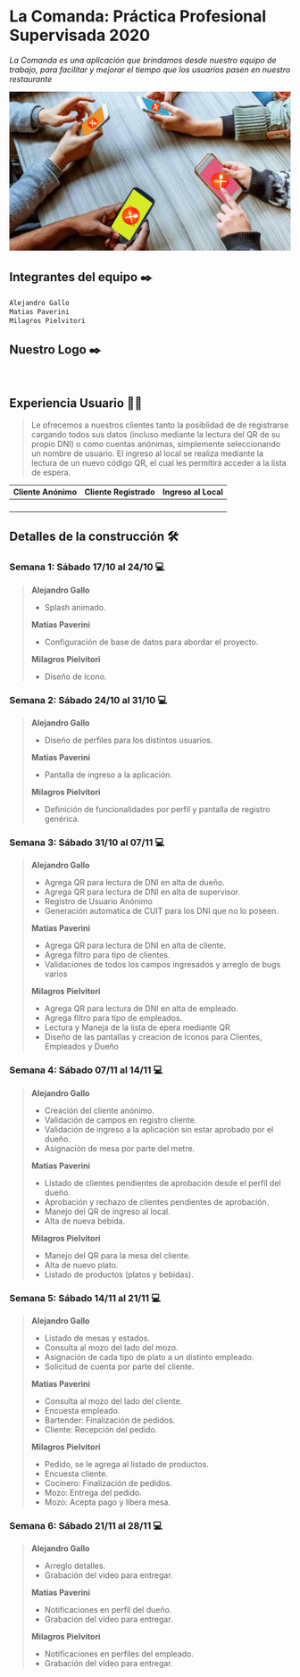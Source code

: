 # La Comanda: Práctica Profesional Supervisada 2020
_La Comanda es una aplicación que brindamos desde nuestro equipo de trabajo, para facilitar y mejorar el tiempo que los usuarios pasen en nuestro restaurante_

![principal](https://github.com/DeveloperAlejandroGallo/2020_TP_PPS_Comanda_2_cuatri/blob/develop/readMeMedia/762242_20180223172744.jpg)



## **Integrantes del equipo** ✒️
```
Alejandro Gallo
Matias Paverini
Milagros Pielvitori
```

## **Nuestro Logo** ✒️
<!-- ![principal](https://github.com/DeveloperAlejandroGallo/2020_TP_PPS_Comanda_2_cuatri/blob/develop/readMeMedia/icono.png) -->
<img src="https://github.com/DeveloperAlejandroGallo/2020_TP_PPS_Comanda_2_cuatri/blob/develop/readMeMedia/splash.gif" alt="" data-canonical-src="https://github.com/DeveloperAlejandroGallo/2020_TP_PPS_Comanda_2_cuatri/blob/develop/readMeMedia/splash.gif"  height="500" />


## **Experiencia Usuario** 💃🏼
> Le ofrecemos a nuestros clientes tanto la posiblidad de de registrarse cargando todos sus datos (incluso mediante la lectura del QR de su propio DNI) o como cuentas anónimas, simplemente seleccionando un nombre de usuario.
> El ingreso al local se realiza mediante la lectura de un nuevo código QR, el cual les permitirá acceder a la lista de espera.


| Cliente Anónimo | Cliente Registrado | Ingreso al Local |
| ------ | ------ | ------ |
| <img src="https://github.com/DeveloperAlejandroGallo/2020_TP_PPS_Comanda_2_cuatri/blob/main/readMeMedia/gifRegAnonimo.gif" alt="" data-canonical-src="https://github.com/DeveloperAlejandroGallo/2020_TP_PPS_Comanda_2_cuatri/blob/main/readMeMedia/gifRegAnonimo.gif"  height="500" /> | <img src="https://github.com/DeveloperAlejandroGallo/2020_TP_PPS_Comanda_2_cuatri/blob/main/readMeMedia/gifCliRegistrado.gif" alt="" data-canonical-src="https://github.com/DeveloperAlejandroGallo/2020_TP_PPS_Comanda_2_cuatri/blob/main/readMeMedia/gifCliRegistrado.gif"  height="500" /> | <img src="https://github.com/DeveloperAlejandroGallo/2020_TP_PPS_Comanda_2_cuatri/blob/develop/readMeMedia/ingreso.gif" alt="" data-canonical-src="https://github.com/DeveloperAlejandroGallo/2020_TP_PPS_Comanda_2_cuatri/blob/develop/readMeMedia/ingreso.gif"  height="500" /> |

<!-- Una vez ingresado como anónimo permitira escanear el QR de la lista de espera
![principal](https://github.com/DeveloperAlejandroGallo/2020_TP_PPS_Comanda_2_cuatri/blob/main/readMeMedia/gifRegAnonimo.gif)

## ***Alta de Cliente Registrado***
El cliente puede registrarse con todos sus datos a mano o escaneando su DNI
![principal](https://github.com/DeveloperAlejandroGallo/2020_TP_PPS_Comanda_2_cuatri/blob/main/readMeMedia/gifCliRegistrado.gif) -->

## **Detalles de la construcción** 🛠️
### Semana 1: Sábado 17/10 al 24/10 💻
>**Alejandro Gallo**
>* Splash animado.
>
>**Matías Paverini**
>* Configuración de base de datos para abordar el proyecto.
>
>**Milagros Pielvitori**
>* Diseño de ícono.

### Semana 2: Sábado 24/10 al 31/10 💻
>**Alejandro Gallo**
>* Diseño de perfiles para los distintos usuarios.
>
>**Matías Paverini**
>* Pantalla de ingreso a la aplicación.
>
>**Milagros Pielvitori**
>* Definición de funcionalidades por perfil y pantalla de registro genérica.

### Semana 3: Sábado 31/10 al 07/11 💻
>**Alejandro Gallo**
>* Agrega QR para lectura de DNI en alta de dueño.
>* Agrega QR para lectura de DNI en alta de supervisor.
>* Registro de Usuario Anónimo
>* Generación automatica de CUIT para los DNI que no lo poseen.
>
>**Matías Paverini**
>* Agrega QR para lectura de DNI en alta de cliente.
>* Agrega filtro para tipo de clientes.
>* Validaciones de todos los campos ingresados y arreglo de bugs varios
>
>**Milagros Pielvitori**
>* Agrega QR para lectura de DNI en alta de empleado.
>* Agrega filtro para tipo de empleados.
>* Lectura y Maneja de la lista de epera mediante QR
>* Diseño de las pantallas y creación de Iconos para Clientes, Empleados y Dueño

### Semana 4: Sábado 07/11 al 14/11 💻
>**Alejandro Gallo**
>* Creación del cliente anónimo.
>* Validación de campos en registro cliente.
>* Validación de ingreso a la aplicación sin estar aprobado por el dueño.
>* Asignación de mesa por parte del metre.
>
>**Matías Paverini**
>* Listado de clientes pendientes de aprobación desde el perfil del dueño.
>* Aprobación y rechazo de clientes pendientes de aprobación.
>* Manejo del QR de ingreso al local.
>* Alta de nueva bebida.
>
>**Milagros Pielvitori**
>* Manejo del QR para la mesa del cliente.
>* Alta de nuevo plato.
>* Listado de productos (platos y bebidas).

### Semana 5: Sábado 14/11 al 21/11 💻
>**Alejandro Gallo**
>* Listado de mesas y estados.
>* Consulta al mozo del lado del mozo.
>* Asignación de cada tipo de plato a un distinto empleado.
>* Solicitud de cuenta por parte del cliente.
>
>**Matías Paverini**
>* Consulta al mozo del lado del cliente.
>* Encuesta empleado.
>* Bartender: Finalización de pedidos.
>* Cliente: Recepción del pedido.
>
>**Milagros Pielvitori**
>* Pedido, se le agrega al listado de productos.
>* Encuesta cliente.
>* Cocinero: Finalización de pedidos.
>* Mozo: Entrega del pedido.
>* Mozo: Acepta pago y libera mesa.

### Semana 6: Sábado 21/11 al 28/11 💻
>**Alejandro Gallo**
>* Arreglo detalles.
>* Grabación del video para entregar.
>
>**Matías Paverini**
>* Notificaciones en perfil del dueño.
>* Grabación del video para entregar.
>
>**Milagros Pielvitori**
>* Notificaciones en perfiles del empleado.
>* Grabación del video para entregar.
